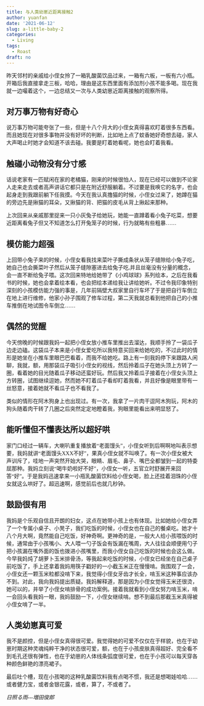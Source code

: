 ```yaml
---
title: 与人类幼崽近距离接触2
author: yuanfan
date: '2021-06-12'
slug: a-little-baby-2
categories:
  - Living
tags:
  - Roast
draft: no
---
```


<font face="微软雅黑">

<!--more-->

昨天邻村的亲戚给小侄女拎了一箱乳酸菌饮品过来，一箱有六板，一板有六小瓶。开箱后我直接拿走三板，哈哈，理由是这东西里面有添加剂小孩不能多喝。现在我就一边嘬着这个，一边总结又一次与人类幼崽近距离接触的观察所得。

## 对万事万物有好奇心

说万事万物可能夸张了一些，但是十八个月大的小侄女真得喜欢盯着很多东西看。而且她现在对很多事物并没有好坏的判断，比如地上点了蚊香她好奇想去碰，家人大声喝止时她才会知道不该去碰。我要是盯着她看呢，她也会盯着我看。

## 触碰小动物没有分寸感

话说老家有一匹赋闲在家的老橘猫，刚来的时候很怕人，现在已经可以做到不论家人走来走去或者高声讲话它都只是在附近舒服躺着。不过要是我唤它的名字，也会起身走到我跟前躺下任我摸。今天在我认真撸猫的时候，小侄女过来了，她蹲在猫的旁边先是揪猫的耳朵，又揪猫的背、把猫的皮毛从背上揪起来那种。

上次回来从亲戚那里捉来一只小灰兔子给她玩，她能一直蹲着看小兔子吃菜，想要近距离看兔子但又不知道怎么打开兔笼子的时候，行为就略有些粗暴……

## 模仿能力超强

上回带小兔子来的时候，小侄女看我找来菜叶子撕成条状从笼子缝隙给小兔子吃，她自己也会撕菜叶子然后从笼子缝隙塞进去给兔子吃,并且丝毫没有分量的概念，会一直不断给兔子喂。这次回来特地给她带了《小鸡球球》系列绘本，之后在我看书的时候，她也会拿着绘本看，也会把绘本递给我让讲给她听。不过令我印象特别深刻的小孩模仿能力强的事是，几年前隔壁大叔家里自行车坏了于是把自行车倒立在地上进行维修，他家小孙子围观了修车过程，第二天我就总看到他把自己的小推车推倒在地试图令车倒立……

## 偶然的觉醒

今天傍晚的时候跟我妈一起把小侄女放小推车里推出去溜达，我顺手拎了一袋瓜子边走边磕。这袋瓜子本来是小侄女爱吃所以我特意买回来给她吃的，不过此时的情形是她坐在小推车里眼巴巴看着，而我不给她吃。路上有一刻我妈停下来跟路人闲聊，我就，额，用那袋瓜子吸引小侄女的视线，然后拎着瓜子在她头顶上方转了一圈，看着她的目光随着瓜子移动还蛮好玩。然后我又拎着瓜子接着在小侄女头顶上方转圈，试图继续逗她，然而她不盯着瓜子看却盯着我看，并且好像是眼里带有一丝怒意，接着她就不看瓜子也不看我了。

类似的情形在阿木狗身上也出现过。有一次，我拿了一片肉干逗阿木狗玩，阿木的狗头随着肉干转了几圈之后突然定定地瞪着我，狗眼里能看出来明显怒了。

## 能听懂但不懂表达所以超好哄

家门口经过一辆车，大喇叭重复播放着“老面馒头”，小侄女听到后啊啊地叫表示想要，我妈就讲“老面馒头XXX不好”，果真小侄女就不叫唤了。有一次小侄女被大声训斥了，哇地一声突然开始大哭，眼睛、眉毛、鼻子、嘴巴全都皱到一起的特委屈那种。我妈立刻说“喝牛奶啦好不好”，小侄女一听，五官立时舒展开来回答“好”。于是我妈迅速拿来一小瓶乳酸菌饮料给小侄女喝，脸上还挂着泪珠的小侄女就这么哄好了。超迅速啊，感觉前后也就几秒钟。

## 鼓励很有用

我妈是个乐观自信且开朗的妇女，这点在她带小孩上也有体现。比如她给小侄女弄了一个专属小桌子、小凳子，我们吃饭的时候，小侄女也在自己的餐桌吃。她才十八个月大啊，竟然能自己吃饭，好神奇啊。更神奇的是，一般大人给小孩喂饭的时候，通常由于小孩嘴小、大人喂一勺子饭会有饭漏在嘴周，大人往往会顺便用勺子把小孩漏在嘴外面的饭也拨进小孩嘴里，而我小侄女自己吃饭的时候也会这么做。今早我妈炖了胡萝卜玉米排骨汤，等我起来吃饭的时候，小侄女已经坐在自己桌子前吃饭了，手上还拿着我妈用筷子戳好的一小截玉米正在慢慢啃。我围观了一会，小侄女还一颗玉米粒都没啃下来，我觉得小侄女牙齿才长全，啃玉米这种事应该办不到。对此，我向我妈提出质疑。我妈解释道，那是因为小侄女觉得玉米还很烫，她可以的，并举了小侄女啃排骨的成功案例。接着我就看到小侄女努力啃玉米，啃一会回头看我妈一眼，我妈鼓励一下，小侄女继续啃。想不到最后那截玉米真得被小侄女啃了一半。

## 人类幼崽真可爱

我不是颜控，但是小侄女真得很可爱。我觉得她的可爱不仅仅在于样貌，也在于幼崽时期这种灵魂纯粹干净的状态很可爱，额，也在于小孩皮肤真得超好、完全看不到毛孔还很有弹性，也在于幼崽的人体线条弧度很可爱，也在于小孩可以每天穿各种颜色鲜艳的漂亮裙子。

最后吐个槽，现在小孩喝的这种乳酸菌饮料我有点喝不惯，我还是想喝娃哈哈……或者健力宝，或者金银花露，或者，算了，不或者了。

*日照る雨---増田俊郎*